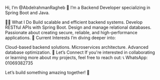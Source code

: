 Hi, I’m @AbdelrahmanRagheb 👋
I’m a Backend Developer specializing in Spring Boot and Java.

👨‍💻 What I Do
Build scalable and efficient backend systems.
Develop RESTful APIs with Spring Boot.
Design and manage relational databases.
Passionate about creating secure, reliable, and high-performance applications.
🌱 Current Interests
I’m diving deeper into:

Cloud-based backend solutions.
Microservices architecture.
Advanced database optimization.
💬 Let’s Connect
If you're interested in collaborating or learning more about my projects, feel free to reach out:
📞 WhatsApp: 01069382735

Let’s build something amazing together! 🚀
